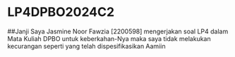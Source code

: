 # LP4DPBO2024C2

##Janji
Saya Jasmine Noor Fawzia [2200598] mengerjakan soal LP4 dalam Mata Kuliah DPBO
untuk keberkahan-Nya maka saya tidak melakukan kecurangan seperti yang telah dispesifikasikan
Aamiin
